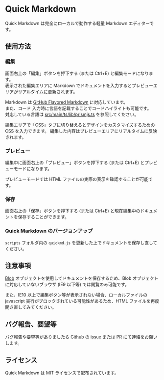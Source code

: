 # Quick Markdown

Quick Markdown は完全にローカルで動作する軽量  Markdown エディターです。

## 使用方法

### 編集
画面右上の「編集」ボタンを押下する (または Ctrl+E) と編集モードになります。    
表示された編集エリアに Markdown でドキュメントを入力するとプレビューエリアがリアルタイムに更新されます。

Markdown は [GitHub Flavored Markdown](https://github.github.com/gfm/) に対応しています。    
また、コード 入力時に言語を記載することでコードハイライトも可能です。    
対応している言語は [src/main/ts/lib/prismjs.ts](https://github.com/murank/quickmd/blob/master/src/main/ts/lib/prismjs.ts) を参照してください。

編集エリアで「CSS」タブに切り替えるとデザインをカスタマイズするための CSS を入力できます。
編集した内容はプレビューエリアにリアルタイムに反映されます。


### プレビュー
編集中に画面右上の「プレビュー」ボタンを押下する (または Ctrl+E) とプレビューモードになります。    

プレビューモードでは HTML ファイルの実際の表示を確認することが可能です。


### 保存
画面右上の「保存」ボタンを押下する (または Ctrl+E) と現在編集中のドキュメントを保存することができます。


### Quick Markdown のバージョンアップ
`scripts` フォルダ内の `quickmd.js` を更新した上でドキュメントを保存し直してください。


## 注意事項
[Blob](https://developer.mozilla.org/en-US/docs/Web/API/Blob) オブジェクトを使用してドキュメントを保存するため、Blob オブジェクトに対応していないブラウザ (IE9 以下等) では閲覧のみ可能です。

また、IE10 以上で編集ボタン等が表示されない場合、ローカルファイルの javascript 実行がブロックされている可能性があるため、HTML ファイルを再度開き直してみてください。


## バグ報告、要望等
バグ報告や要望等がありましたら [Github](https://github.com/murank/quickmd/) の issue または PR にて連絡をお願いします。


## ライセンス
Quick Markdown は MIT ライセンスで配布されています。
